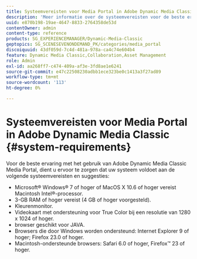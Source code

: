 ```yaml
---
title: Systeemvereisten voor Media Portal in Adobe Dynamic Media Classic
description: 'Meer informatie over de systeemvereisten voor de beste ervaring met Media Portal in Adobe Dynamic Media Classic. '
uuid: e870b198-19ae-4647-8833-2764358de53d
contentOwner: admin
content-type: reference
products: SG_EXPERIENCEMANAGER/Dynamic-Media-Classic
geptopics: SG_SCENESEVENONDEMAND_PK/categories/media_portal
discoiquuid: 43df059d-7c4d-481a-978a-ca4c74e604b4
feature: Dynamic Media Classic,Collaboration,Asset Management
role: Admin
exl-id: aa268ff7-c474-409a-af3e-3fd8ae1e6241
source-git-commit: e47c22508230adbb1ece323be0c1413a3f27ad89
workflow-type: tm+mt
source-wordcount: '113'
ht-degree: 0%

---
```


# Systeemvereisten voor Media Portal in Adobe Dynamic Media Classic {#system-requirements}

Voor de beste ervaring met het gebruik van Adobe Dynamic Media Classic Media Portal, dient u ervoor te zorgen dat uw systeem voldoet aan de volgende systeemvereisten en suggesties:

* Microsoft® Windows® 7 of hoger of MacOS X 10.6 of hoger vereist Macintosh Intel®-processor.
* 3-GB RAM of hoger vereist (4 GB of hoger voorgesteld).
* Kleurenmonitor.
* Videokaart met ondersteuning voor True Color bij een resolutie van 1280 x 1024 of hoger.
* browser geschikt voor JAVA.
* Browsers die door Windows worden ondersteund: Internet Explorer 9 of hoger; Firefox 23.0 of hoger.
* Macintosh-ondersteunde browsers: Safari 6.0 of hoger, Firefox™ 23 of hoger.
